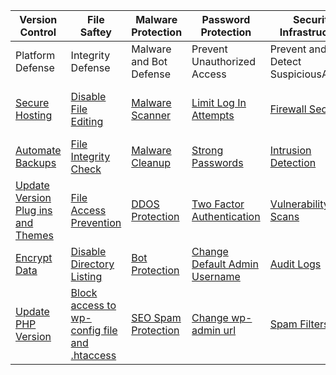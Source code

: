 |Version Control| File Saftey | Malware Protection | Password Protection |Security Infrastructure | System Hardening |              
| -------------------------- | ----------- | ------------------ | ------------------- | ----------------------- | ---------------- |
|Platform Defense|Integrity Defense|Malware and Bot Defense|Prevent Unauthorized Access|Prevent and Detect SuspiciousActivity|Configuration Best Practices|
|[Secure Hosting](https://www.bluehost.com)|[Disable File Editing](https://www.wpbeginner.com/wp-tutorials/disable-directory-browsing-wordpress/)|[Malware Scanner](https://wordpress.org/plugins/wordfence/)|[Limit Log In Attempts](https://github.com/FullstackAcademy/wordpress-defense-matrix/blob/master/Limit%20Login%20Attempts.pdf)|[Firewall Security](https://sucuri.net/website-firewall/)|[Disable Arbitrary PHP Execution](https://www.malcare.com/blog/disable-php-execution-directory-browsing/)|
| [Automate Backups](https://wordpress.org/plugins/updraftplus/)  |[File Integrity Check](https://www.wpwhitesecurity.com/wordpress-plugins/website-file-changes-monitor/)|[Malware Cleanup](https://www.malcare.com/)|[Strong Passwords](https://www.wpwhitesecurity.com/wordpress-plugins/password-policy-manager-wordpress/)|[Intrusion Detection](https://en-gb.wordpress.org/plugins/wp-security-audit-log/)|[Change Security Keys](https://www.malcare.com/blog/wordpress-hardening/)
|[Update Version Plug ins and Themes](https://wordpress.org/plugins/stops-core-theme-and-plugin-updates/)| [File Access Prevention](https://wordpress.org/plugins/prevent-direct-access/)|[DDOS Protection](https://www.cloudflare.com/ddos/)|[Two Factor Authentication](https://wordpress.org/plugins/two-factor-authentication/)|[Vulnerability Scans](https://wpsec.com/)|[Change Databse Table Prefix Name](https://wordpress.org/plugins/wp-prefix-changer/)|
[Encrypt Data](https://www.wpbeginner.com/beginners-guide/how-to-get-a-free-ssl-certificate-for-your-wordpress-website/)|[Disable Directory Listing](https://github.com/FullstackAcademy/wordpress-defense-matrix/blob/master/WordPress%20Defense%20Matrix%20Files/Disable%20Theme%20Editor.pdf)|[Bot Protection](https://wordpress.org/plugins/stopbadbots/)|[Change Default Admin Username](https://www.enginethemes.com/change-wordpress-admin-username/)|[Audit Logs](https://en-gb.wordpress.org/plugins/wp-security-audit-log/)|[Logout Inactive Users](https://wordpress.org/plugins/inactive-logout/)|
|[Update PHP Version](https://wordpress.org/support/update-php/)|[Block access to wp-config file and .htaccess](https://www.malcare.com/blog/how-to-restrict-access-to-wordpress-files-using-htaccess/)|[SEO Spam Protection](https://wordpress.org/plugins/cleantalk-spam-protect/) |[Change wp-admin url](https://wordpress.org/plugins/wps-hide-login/) |[Spam Filters](https://www.wpbeginner.com/beginners-guide/akismet-101-guide-for-all-wordpress-users/)|[Hide Version Number](https://www.wpmyweb.com/how-to/remove-wordpress-version.html)| 
